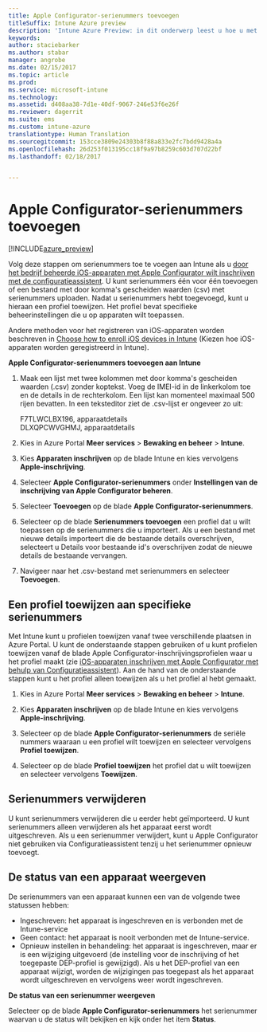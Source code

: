 ```yaml
---
title: Apple Configurator-serienummers toevoegen
titleSuffix: Intune Azure preview
description: 'Intune Azure Preview: in dit onderwerp leest u hoe u met Apple Configurator serienummers kunt toevoegen aan iOS-apparaten die het eigendom zijn van de onderneming.'
keywords: 
author: staciebarker
ms.author: stabar
manager: angrobe
ms.date: 02/15/2017
ms.topic: article
ms.prod: 
ms.service: microsoft-intune
ms.technology: 
ms.assetid: d408aa38-7d1e-40df-9067-246e53f6e26f
ms.reviewer: dagerrit
ms.suite: ems
ms.custom: intune-azure
translationtype: Human Translation
ms.sourcegitcommit: 153cce3809e24303b8f88a833e2fc7bdd9428a4a
ms.openlocfilehash: 26d253f013195cc18f9a97b8259c603d707d22bf
ms.lasthandoff: 02/18/2017


---
```


# <a name="add-apple-configurator-serial-numbers"></a>Apple Configurator-serienummers toevoegen

[!INCLUDE[azure_preview](../includes/azure_preview.md)]

Volg deze stappen om serienummers toe te voegen aan Intune als u [door het bedrijf beheerde iOS-apparaten met Apple Configurator wilt inschrijven met de configuratieassistent](enroll-ios-devices-with-apple-configurator-and-setup-assistant.md). U kunt serienummers één voor één toevoegen of een bestand met door komma's gescheiden waarden (csv) met serienummers uploaden. Nadat u serienummers hebt toegevoegd, kunt u hieraan een profiel toewijzen. Het profiel bevat specifieke beheerinstellingen die u op apparaten wilt toepassen.

Andere methoden voor het registreren van iOS-apparaten worden beschreven in [Choose how to enroll iOS devices in Intune](choose-ios-enrollment-method.md) (Kiezen hoe iOS-apparaten worden geregistreerd in Intune).

**Apple Configurator-serienummers toevoegen aan Intune**

1. Maak een lijst met twee kolommen met door komma's gescheiden waarden (.csv) zonder koptekst. Voeg de IMEI-id in de linkerkolom toe en de details in de rechterkolom. Een lijst kan momenteel maximaal 500 rijen bevatten. In een teksteditor ziet de .csv-lijst er ongeveer zo uit:

    F7TLWCLBX196, apparaatdetails</br>
   DLXQPCWVGHMJ, apparaatdetails

2. Kies in Azure Portal **Meer services** > **Bewaking en beheer** > **Intune**.

3.  Kies **Apparaten inschrijven** op de blade Intune en kies vervolgens **Apple-inschrijving**.

4. Selecteer **Apple Configurator-serienummers** onder **Instellingen van de inschrijving van Apple Configurator beheren**.

5. Selecteer **Toevoegen** op de blade **Apple Configurator-serienummers**.

6. Selecteer op de blade **Serienummers toevoegen** een profiel dat u wilt toepassen op de serienummers die u importeert. Als u een bestand met nieuwe details importeert die de bestaande details overschrijven, selecteert u Details voor bestaande id's overschrijven zodat de nieuwe details de bestaande vervangen.

7. Navigeer naar het .csv-bestand met serienummers en selecteer **Toevoegen**.

## <a name="assign-a-profile-to-specific-serial-numbers"></a>Een profiel toewijzen aan specifieke serienummers

Met Intune kunt u profielen toewijzen vanaf twee verschillende plaatsen in Azure Portal. U kunt de onderstaande stappen gebruiken of u kunt profielen toewijzen vanaf de blade Apple Configurator-inschrijvingsprofielen waar u het profiel maakt (zie [iOS-apparaten inschrijven met Apple Configurator met behulp van Configuratieassistent](enroll-ios-devices-with-apple-configurator-and-setup-assistant.md)). Aan de hand van de onderstaande stappen kunt u het profiel alleen toewijzen als u het profiel al hebt gemaakt.

1. Kies in Azure Portal **Meer services** > **Bewaking en beheer** > **Intune**.

2. Kies **Apparaten inschrijven** op de blade Intune en kies vervolgens **Apple-inschrijving**.

3. Selecteer op de blade **Apple Configurator-serienummers** de seriële nummers waaraan u een profiel wilt toewijzen en selecteer vervolgens **Profiel toewijzen**.

4. Selecteer op de blade **Profiel toewijzen** het profiel dat u wilt toewijzen en selecteer vervolgens **Toewijzen**.

## <a name="delete-serial-numbers"></a>Serienummers verwijderen
U kunt serienummers verwijderen die u eerder hebt geïmporteerd. U kunt serienummers alleen verwijderen als het apparaat eerst wordt uitgeschreven. Als u een serienummer verwijdert, kunt u Apple Configurator niet gebruiken via Configuratieassistent tenzij u het serienummer opnieuw toevoegt.

## <a name="view-the-state-of-a-device"></a>De status van een apparaat weergeven
De serienummers van een apparaat kunnen een van de volgende twee statussen hebben:

- Ingeschreven: het apparaat is ingeschreven en is verbonden met de Intune-service
- Geen contact: het apparaat is nooit verbonden met de Intune-service.
- Opnieuw instellen in behandeling: het apparaat is ingeschreven, maar er is een wijziging uitgevoerd (de instelling voor de inschrijving of het toegepaste DEP-profiel is gewijzigd). Als u het DEP-profiel van een apparaat wijzigt, worden de wijzigingen pas toegepast als het apparaat wordt uitgeschreven en vervolgens weer wordt ingeschreven.

**De status van een serienummer weergeven**

Selecteer op de blade **Apple Configurator-serienummers** het serienummer waarvan u de status wilt bekijken en kijk onder het item **Status**.

